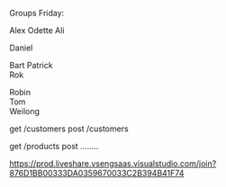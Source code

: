 Groups Friday:

Alex
Odette
Ali

Daniel

Bart
Patrick  
Rok 

Robin  
Tom  
Weilong 


get /customers <done>
post /customers

get /products
post ........


https://prod.liveshare.vsengsaas.visualstudio.com/join?876D1BB00333DA0359670033C2B394B41F74